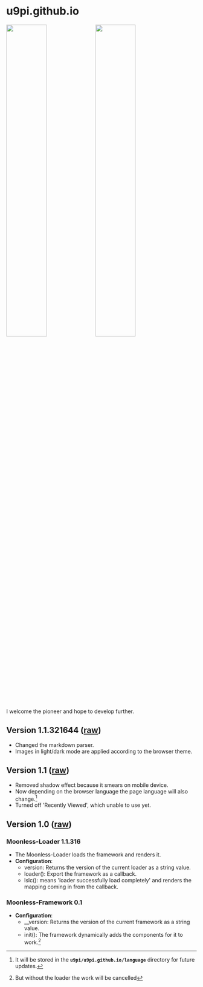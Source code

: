 # u9pi.github.io

<a href="https://github.com/u9pi/u9pi#gh-light-mode-only"><img width="46%" src="https://pkg.owop.xyz/pioneer/ql.png"></a>
<a href="https://github.com/u9pi/u9pi#gh-dark-mode-only"><img width="46%" src="https://pkg.owop.xyz/pioneer/x0.png"></a>

I welcome the pioneer and hope to develop further.

## Version 1.1.321644 ([raw](https://pkg.owop.xyz/moonless/moonl.x11_321644.js))

- Changed the markdown parser.
- Images in light/dark mode are applied according to the browser theme.

## Version 1.1 ([raw](https://pkg.owop.xyz/moonless/moonl.x11.js))

- Removed shadow effect because it smears on mobile device.
- Now depending on the browser language the page language will also change.[^lang]
- Turned off 'Recently Viewed', which unable to use yet.

## Version 1.0 ([raw](https://pkg.owop.xyz/moonless/moonl.x10.js))

### Moonless-Loader 1.1.316

- The Moonless-Loader loads the framework and renders it.
- **Configuration**:
  - version: Returns the version of the current loader as a string value.
  - loader(): Export the framework as a callback.
  - lslc(): means 'loader successfully load completely' and renders the mapping coming in from the callback.

### Moonless-Framework 0.1

- **Configuration**:
  - __version: Returns the version of the current framework as a string value.
  - init(): The framework dynamically adds the components for it to work.[^warn-loader]

[^lang]: It will be stored in the **`u9pi/u9pi.github.io/language`** directory for future updates.
[^warn-loader]: But without the loader the work will be cancelled
